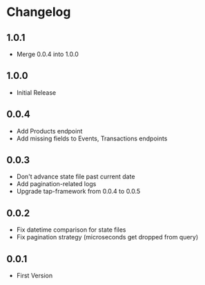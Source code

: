 # Changelog

## 1.0.1

- Merge 0.0.4 into 1.0.0

## 1.0.0

- Initial Release

## 0.0.4

- Add Products endpoint
- Add missing fields to Events, Transactions endpoints

## 0.0.3

- Don't advance state file past current date
- Add pagination-related logs
- Upgrade tap-framework from 0.0.4 to 0.0.5

## 0.0.2

- Fix datetime comparison for state files
- Fix pagination strategy (microseconds get dropped from query)

## 0.0.1

- First Version
